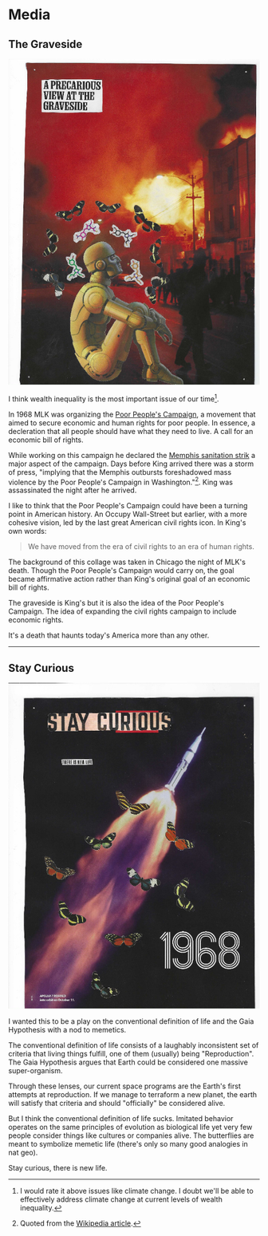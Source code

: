 # Media

## The Graveside

![The Graveside](static/images/the_graveside.jpg)

I think wealth inequality is the most important issue of our time[^1].

In 1968 MLK was organizing the [Poor People's Campaign](https://en.wikipedia.org/wiki/Poor_People%27s_Campaign),
a movement that aimed to secure economic and human rights for poor people. In
essence, a decleration that all people should have what they need to live. A
call for an economic bill of rights.

While working on this campaign he declared the [Memphis sanitation strik](https://en.wikipedia.org/wiki/Memphis_sanitation_strike)
a major aspect of the campaign. Days before King arrived there was a storm of
press, "implying that the Memphis outbursts foreshadowed mass violence by the
Poor People's Campaign in Washington."[^2]. King was assassinated the night
after he arrived.

I like to think that the Poor People's Campaign could have been a turning point
in American history. An Occupy Wall-Street but earlier, with a more cohesive
vision, led by the last great American civil rights icon. In King's own words:

> We have moved from the era of civil rights to an era of human rights.

The background of this collage was taken in Chicago the night of MLK's death.
Though the Poor People's Campaign would carry on, the goal became affirmative
action rather than King's original goal of an economic bill of rights.

The graveside is King's but it is also the idea of the Poor People's Campaign.
The idea of expanding the civil rights campaign to include economic rights.

It's a death that haunts today's America more than any other.

---

## Stay Curious

![Stay Curious](static/images/stay_curious.jpg)

I wanted this to be a play on the conventional definition of life and the Gaia
Hypothesis with a nod to memetics.

The conventional definition of life consists of a laughably inconsistent set of
criteria that living things fulfill, one of them (usually) being
"Reproduction". The Gaia Hypothesis argues that Earth could be considered one
massive super-organism.

Through these lenses, our current space programs are the Earth's first attempts
at reproduction. If we manage to terraform a new planet, the earth will satisfy
that criteria and should "officially" be considered alive.

But I think the conventional definition of life sucks. Imitated behavior
operates on the same principles of evolution as biological life yet very few
people consider things like cultures or companies alive. The butterflies are
meant to symbolize memetic life (there's only so many good analogies in nat
geo).

Stay curious, there is new life.

[^1]:
    I would rate it above issues like climate change. I doubt we'll be able to
    effectively address climate change at current levels of wealth inequality.

[^2]: Quoted from the [Wikipedia article](https://en.wikipedia.org/wiki/Memphis_sanitation_strike).
